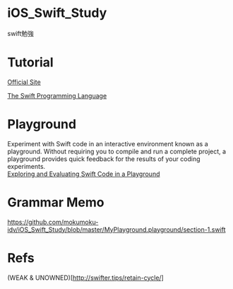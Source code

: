 # iOS_Swift_Study
swift勉強

# Tutorial
[Official Site](https://developer.apple.com/swift/)

[The Swift Programming Language](https://developer.apple.com/library/ios/documentation/Swift/Conceptual/Swift_Programming_Language/index.html)

# Playground
Experiment with Swift code in an interactive environment known as a playground. Without requiring you to compile and run a complete project, a playground provides quick feedback for the results of your coding experiments.  
[Exploring and Evaluating Swift Code in a Playground](https://developer.apple.com/library/ios/recipes/xcode_help-source_editor/chapters/ExploringandEvaluatingSwiftCodeinaPlayground.html)

# Grammar Memo
https://github.com/mokumoku-idv/iOS_Swift_Study/blob/master/MyPlayground.playground/section-1.swift

# Refs
(WEAK & UNOWNED)[http://swifter.tips/retain-cycle/]
